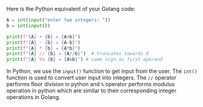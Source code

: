 Here is the Python equivalent of your Golang code:

```python
A = int(input("enter two integers: "))
b = int(input())

print(f"{A} + {b} = {A+b}")
print(f"{A} - {b} = {A-b}")
print(f"{A} * {b} = {A*b}")
print(f"{A} // {b} = {A//b}")  # truncates towards 0
print(f"{A} %% {b} = {A%b}") # same sign as first operand
```

In Python, we use the `input()` function to get input from the user. The `int()` function is used to convert user input into integers. The `//` operator performs floor division in python and `%` operator performs modulus operation in python which are similar to their corresponding integer operations in Golang.
